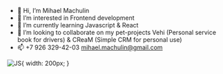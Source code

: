 - 👋 Hi, I’m Mihael Machulin
- 👀 I’m interested in Frontend development
- 🌱 I’m currently learning Javascript & React
- 💞️ I’m looking to collaborate on my pet-projects Vehi (Personal service book for drivers) & CReaM (Simple CRM for personal use)
- 📫 +7 926 329-42-03 mihael.machulin@gmail.com

![JS](https://raw.githubusercontent.com/get-icon/geticon/fc0f660daee147afb4a56c64e12bde6486b73e39/icons/javascript.svg){ width: 200px; }
